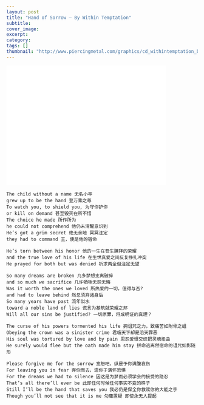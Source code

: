 ```yaml
---
layout: post
title: "Hand of Sorrow – By Within Temptation"
subtitle: 
cover_image: 
excerpt: 
category: 
tags: []
thumbnail: "http://www.piercingmetal.com/graphics/cd_withintemptation_blacksymphony.jpg"
---
```


<iframe width="420" height="315" src="//www.youtube.com/embed/7Vt3kxmuioM" frameborder="0" allowfullscreen></iframe>

	The child without a name 无名小卒
	grew up to be the hand 登万乘之尊
	To watch you, to shield you, 为守你护你
	or kill on demand 甚至毁灭在所不惜
	The choice he made 所作所为
	he could not comprehend 他仍未清醒意识到
	He’s got a grim secret 绝无余地 冥冥注定
	they had to command 王，便是他的宿命
	
	He’s torn between his honor 他的一生在苍生膜拜的荣耀
	and the true love of his life 在生世真爱之间反复挣扎冲突
	He prayed for both but was denied 祈求两全但注定无望
	
	So many dreams are broken 几多梦想支离破碎
	and so much we sacrifice 几许牺牲无怨无悔
	Was it worth the ones we loved 所热爱的一切，值得与否?
	and had to leave behind 然总须弃诸身后
	So many years have past 流年似水
	toward a noble land of lies 谎言为基筑就荣耀之邦
	Will all our sins be justified? 一切原罪，将成明证的真理？
	
	The curse of his powers tormented his life 拥诅咒之力，致痛苦如附骨之蛆
	Obeying the crown was a sinister crime 君临天下却是滔天罪恶
	His soul was tortured by love and by pain 恩怨爱恨交织把灵魂扭曲
	He surely would flee but the oath made him stay 拼命逃离然宿命的诅咒如影随形
	
	Please forgive me for the sorrow 宽恕吧，纵是予你满腹哀伤
	For leaving you in fear 弃你而去，遗你于满怀恐惧
	For the dreams we had to silence 因这是为梦而必须学会的接受的隐忍
	That’s all there’ll ever be 此即任何时候任何事实不变的样子
	Still I’ll be the hand that saves you 我必仍是保全你救赎你的大能之手
	Though you’ll not see that it is me 勿庸置疑 即使永无人提起
